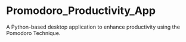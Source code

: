# Promodoro_Productivity_App
A Python-based desktop application to enhance productivity using the Pomodoro Technique.
